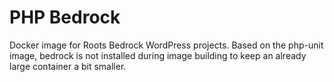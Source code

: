 # PHP Bedrock
Docker image for Roots Bedrock WordPress projects. Based on the php-unit image, bedrock is not installed during image building to keep an already large container a bit smaller.
